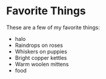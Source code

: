 # Favorite Things

These are a few of my favorite things:

- halo
- Raindrops on roses
- Whiskers on puppies
- Bright copper kettles
- Warm woolen mittens
- food
